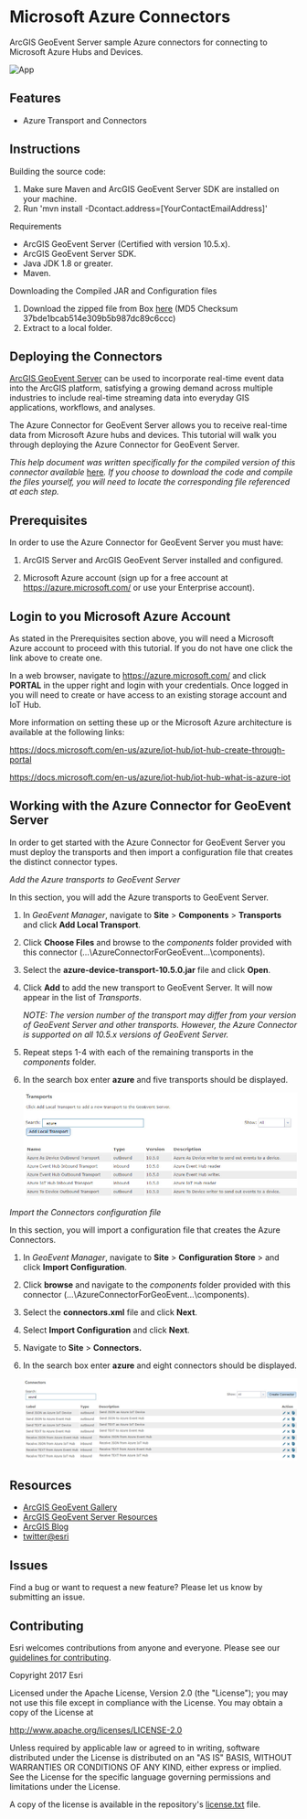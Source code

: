 # Microsoft Azure Connectors

ArcGIS GeoEvent Server sample Azure connectors for connecting to Microsoft Azure Hubs and Devices.

![App](azure-for-geoevent.png?raw=true)

## Features
* Azure Transport and Connectors

## Instructions

Building the source code:

1. Make sure Maven and ArcGIS GeoEvent Server SDK are installed on your machine.
2. Run 'mvn install -Dcontact.address=[YourContactEmailAddress]'

Requirements

* ArcGIS GeoEvent Server (Certified with version 10.5.x).
* ArcGIS GeoEvent Server SDK.
* Java JDK 1.8 or greater.
* Maven.

Downloading the Compiled JAR and Configuration files

1. Download the zipped file from Box [here](https://esri.box.com/s/02dgqajtw8vh19j4l6n178sbzclan6c2) (MD5 Checksum 37bde1bcab514e309b5b987dc89c6ccc)
2. Extract to a local folder.

## Deploying the Connectors

[ArcGIS GeoEvent
Server](http://www.esri.com/software/arcgis/arcgisserver/extensions/geoevent-extension)
can be used to incorporate real-time event data into the ArcGIS platform,
satisfying a growing demand across multiple industries to include real-time
streaming data into everyday GIS applications, workflows, and analyses.

The Azure Connector for GeoEvent Server allows you to receive real-time data
from Microsoft Azure hubs and devices. This tutorial will walk you through
deploying the Azure Connector for GeoEvent Server.

*This help document was written specifically for the compiled version of this
connector available* [here](https://esri.box.com/s/02dgqajtw8vh19j4l6n178sbzclan6c2)*. If you choose to download the
code and compile the files yourself, you will need to locate the corresponding
file referenced at each step.*

## Prerequisites

In order to use the Azure Connector for GeoEvent Server you must have:

1.  ArcGIS Server and ArcGIS GeoEvent Server installed and configured.

2.  Microsoft Azure account (sign up for a free account at
    <https://azure.microsoft.com/> or use your Enterprise account).

## Login to you Microsoft Azure Account

As stated in the Prerequisites section above, you will need a Microsoft Azure
account to proceed with this tutorial. If you do not have one click the link
above to create one.

In a web browser, navigate to <https://azure.microsoft.com/> and click
**PORTAL** in the upper right and login with your credentials. Once logged in
you will need to create or have access to an existing storage account and IoT
Hub.

More information on setting these up or the Microsoft Azure architecture is
available at the following links:

<https://docs.microsoft.com/en-us/azure/iot-hub/iot-hub-create-through-portal>

<https://docs.microsoft.com/en-us/azure/iot-hub/iot-hub-what-is-azure-iot>

## Working with the Azure Connector for GeoEvent Server

In order to get started with the Azure Connector for GeoEvent Server you must
deploy the transports and then import a configuration file that creates the
distinct connector types.

*Add the Azure transports to GeoEvent Server*

In this section, you will add the Azure transports to GeoEvent Server.

1.  In *GeoEvent Manager*, navigate to **Site** \> **Components** \>
    **Transports** and click **Add Local Transport**.

2.  Click **Choose Files** and browse to the *components* folder provided with
    this connector (…\\AzureConnectorForGeoEvent…\\components).

3.  Select the **azure-device-transport-10.5.0.jar** file and click **Open**.

4.  Click **Add** to add the new transport to GeoEvent Server. It will now
    appear in the list of *Transports*.

    *NOTE: The version number of the transport may differ from your version of
    GeoEvent Server and other transports. However, the Azure Connector is
    supported on all 10.5.x versions of GeoEvent Server.*

5.  Repeat steps 1-4 with each of the remaining transports in the *components*
    folder.

6.  In the search box enter **azure** and five transports should be displayed.

    ![](media/transports.jpg)

*Import the Connectors configuration file*

In this section, you will import a configuration file that creates the Azure
Connectors.

1.  In *GeoEvent Manager*, navigate to **Site** \> **Configuration Store** \>
    and click **Import Configuration**.

2.  Click **browse** and navigate to the *components* folder provided with this
    connector (…\\AzureConnectorForGeoEvent…\\components).

3.  Select the **connectors.xml** file and click **Next**.

4.  Select **Import Configuration** and click **Next**.

5.  Navigate to **Site** \> **Connectors.**

6.  In the search box enter **azure** and eight connectors should be displayed.

    ![](media/connectors.jpg)


## Resources

* [ArcGIS GeoEvent Gallery](http://links.esri.com/geovent-gallery) 
* [ArcGIS GeoEvent Server Resources](http://links.esri.com/geoevent)
* [ArcGIS Blog](http://blogs.esri.com/esri/arcgis/)
* [twitter@esri](http://twitter.com/esri)

## Issues

Find a bug or want to request a new feature?  Please let us know by submitting an issue.

## Contributing

Esri welcomes contributions from anyone and everyone. Please see our [guidelines for contributing](https://github.com/esri/contributing).

Copyright 2017 Esri

Licensed under the Apache License, Version 2.0 (the "License"); you may not use this file except in compliance with the License. You may obtain a copy of the License at

http://www.apache.org/licenses/LICENSE-2.0

Unless required by applicable law or agreed to in writing, software distributed under the License is distributed on an "AS IS" BASIS, WITHOUT WARRANTIES OR CONDITIONS OF ANY KIND, either express or implied. See the License for the specific language governing permissions and limitations under the License.

A copy of the license is available in the repository's [license.txt](license.txt?raw=true) file.
